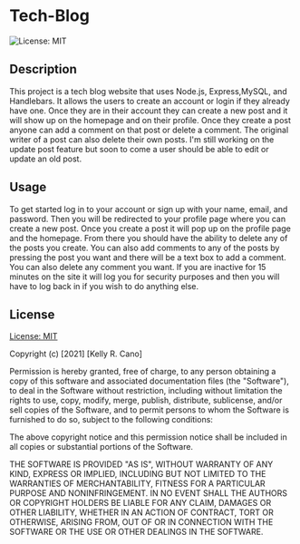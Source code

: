 # Tech-Blog

![License: MIT](https://img.shields.io/badge/License-MIT-success.svg)

## Description
This project is a tech blog website that uses Node.js, Express,MySQL, and Handlebars. It allows the users to create an account or login if they already have one. Once they are in their account they can create a new post and it will show up on the homepage and on their profile. Once they create a post anyone can add a comment on that post or delete a comment. The original writer of a post can also delete their own posts. I'm still working on the update post feature but soon to come a user should be able to edit or update an old post.

## Usage
To get started log in to your account or sign up with your name, email, and password. Then you will be redirected to your profile page where you can create a new post. Once you create a post it will pop up on the profile page and the homepage. From there you should have the ability to delete any of the posts you create. You can also add comments to any of the posts by pressing the post you want and there will be a text box to add a comment. You can also delete any comment you want. If you are inactive for 15 minutes on the site it will log you for security purposes and then you will have to log back in if you wish to do anything else.


## License

[License: MIT](https://opensource.org/licenses/MIT)

Copyright (c) [2021] [Kelly R. Cano]

Permission is hereby granted, free of charge, to any person obtaining a copy
of this software and associated documentation files (the "Software"), to deal
in the Software without restriction, including without limitation the rights
to use, copy, modify, merge, publish, distribute, sublicense, and/or sell
copies of the Software, and to permit persons to whom the Software is
furnished to do so, subject to the following conditions:

The above copyright notice and this permission notice shall be included in all
copies or substantial portions of the Software.

THE SOFTWARE IS PROVIDED "AS IS", WITHOUT WARRANTY OF ANY KIND, EXPRESS OR
IMPLIED, INCLUDING BUT NOT LIMITED TO THE WARRANTIES OF MERCHANTABILITY,
FITNESS FOR A PARTICULAR PURPOSE AND NONINFRINGEMENT. IN NO EVENT SHALL THE
AUTHORS OR COPYRIGHT HOLDERS BE LIABLE FOR ANY CLAIM, DAMAGES OR OTHER
LIABILITY, WHETHER IN AN ACTION OF CONTRACT, TORT OR OTHERWISE, ARISING FROM,
OUT OF OR IN CONNECTION WITH THE SOFTWARE OR THE USE OR OTHER DEALINGS IN THE
SOFTWARE.
